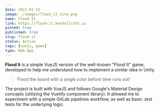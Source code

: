 ```yaml
---
date: 2021-01-15
image: ./images/flood_it_site.png
name: Flood It
link: https://flood-it.kendallroth.ca
pinned: true
published: true
slug: flood-it
status: Active
tags: [vuejs, game]
type: Web App
---
```


**Flood It** is a simple VueJS version of the well-known "Flood It" game, developed to help me understand how to implement a similar idea in Unity.

> Flood the board with a single color before time runs out!

The project is built with VueJS and follows Google's Material Design concepts (utilizing the Vuetify component library). It allowed me to experiment with a simple GitLab pipelines workflow, as well as basic Jest tests for the underlying logic.
